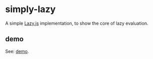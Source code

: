 # simply-lazy

A simple [Lazy.js](http://danieltao.com/lazy.js) implementation, to show the core of lazy evaluation.

## demo

See: [demo](http://www.luobotang.cn/simply-lazy/demo.html).
